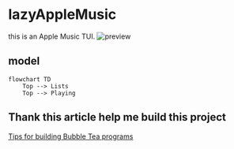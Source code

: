 # lazyAppleMusic
this is an Apple Music TUI.
![preview](web/demo.png)

## model
```mermaid
flowchart TD
    Top --> Lists
    Top --> Playing
```

## Thank this article help me build this project

[Tips for building Bubble Tea programs](https://leg100.github.io/en/posts/building-bubbletea-programs/)

